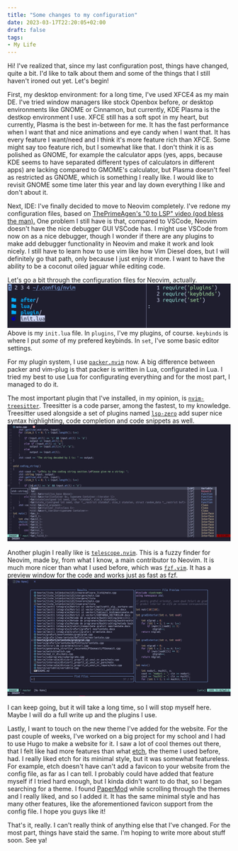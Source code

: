 ```yaml
---
title: "Some changes to my configuration"
date: 2023-03-17T22:20:05+02:00
draft: false
tags:
- My Life
---
```


Hi! I've realized that, since my last configuration post, things have changed, quite a bit. I'd like to talk about them and some of the things that I still haven't ironed out yet. Let's begin!

First, my desktop environment: for a long time, I've used XFCE4 as my main DE. 
I've tried window managers like stock Openbox before, or desktop environments like GNOME or Cinnamon, but currently, KDE Plasma is the destkop environment I use.
XFCE still has a soft spot in my heart, but currently, Plasma is the best in-between for me. 
It has the fast performance when I want that and nice animations and eye candy when I want that. 
It has every feature I want/need and I think it's more feature rich than XFCE. Some might say too feature rich, but I somewhat like that. 
I don't think it is as polished as GNOME, for example the calculator apps (yes, apps, because KDE seems to have separated different types of calculators in different apps) are lacking compared to GMOME's calculator, but Plasma doesn't feel as restricted as GNOME, which is something I really like.
I would like to revisit GNOME some time later this year and lay down everything I like and don't about it.

Next, IDE: I've finally decided to move to Neovim completely.
I've redone my configuration files, based on [ThePrimeAgen's "0 to LSP" video (god bless the man).](https://youtu.be/w7i4amO_zaE) 
One problem I still have is that, compared to VSCode, Neovim doesn't have the nice debugger GUI VSCode has.
I might use VSCode from now on as a nice debugger, though I wonder if there are any plugins to make add debugger functionality in Neovim and make it work and look nicely.
I still have to learn how to use vim like how Vim Diesel does, but I will definitely go that path, only because I just enjoy it more.
I want to have the ability to be a coconut oiled jaguar while editing code. 

Let's go a bit through the configuration files for Neovim, actually.
![my init.lua](images/initlua.jpg)
Above is my `init.lua` file. In `plugins`, I've my plugins, of course. `keybinds` is where I put *some* of my prefered keybinds. In `set`, I've some basic editor settings.

For my plugin system, I use [`packer.nvim`](https://github.com/wbthomason/packer.nvim) now. 
A big difference between packer and vim-plug is that packer is written in Lua, configurated in Lua. 
I tried my best to use Lua for configurating everything and for the most part, I managed to do it.

The most important plugin that I've installed, in my opinion, is [`nvim-treesitter`](https://github.com/nvim-treesitter/nvim-treesitter). Treesitter is a code parser, among the fastest, to my knowledge. Treesitter used alongside a set of plugins named [`lsp-zero`](https://github.com/VonHeikemen/lsp-zero.nvim) add super nice syntax highlighting, code completion and code snippets as well.
![treesitter with lsp example](images/treesitter+lsp.jpg)

Another plugin I really like is [`telescope.nvim`](https://github.com/nvim-telescope/telescope.nvim). This is a fuzzy finder for Neovim, made by, from what I know, a main contributor to Neovim. It is much more nicer than what I used before, which was [`fzf.vim`](https://github.com/junegunn/fzf.vim). It has a preview window for the code and works just as fast as fzf.
![telescope example](images/telescopenvim.jpg)

I can keep going, but it will take a long time, so I will stop myself here. Maybe I will do a full write up and the plugins I use.

Lastly, I want to touch on the new theme I've added for the website. 
For the past couple of weeks, I've worked on a big project for my school and I had to use Hugo to make a website for it.
I saw a lot of cool themes out there, that I felt like had more features than what [etch](https://github.com/LukasJoswiak/etch), the theme I used before, had.
I really liked etch for its minimal style, but it was somewhat featureless. 
For example, etch doesn't have can't add a favicon to your website from the config file, as far as I can tell.
I probably could have added that feature myself if I tried hard enough, but I kinda didn't want to do that, so I began searching for a theme.
I found [PaperMod](https://github.com/adityatelange/hugo-PaperMod) while scrolling through the themes and I really liked, and so I added it.
It has the same minimal style and has many other features, like the aforementioned favicon support from the config file.
I hope you guys like it!

That's it, really. 
I can't really think of anything else that I've changed. 
For the most part, things have staid the same. I'm hoping to write more about stuff soon. 
See ya!
